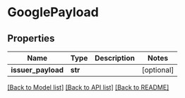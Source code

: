 # GooglePayload

## Properties
Name | Type | Description | Notes
------------ | ------------- | ------------- | -------------
**issuer_payload** | **str** |  | [optional] 

[[Back to Model list]](../README.md#documentation-for-models) [[Back to API list]](../README.md#documentation-for-api-endpoints) [[Back to README]](../README.md)


